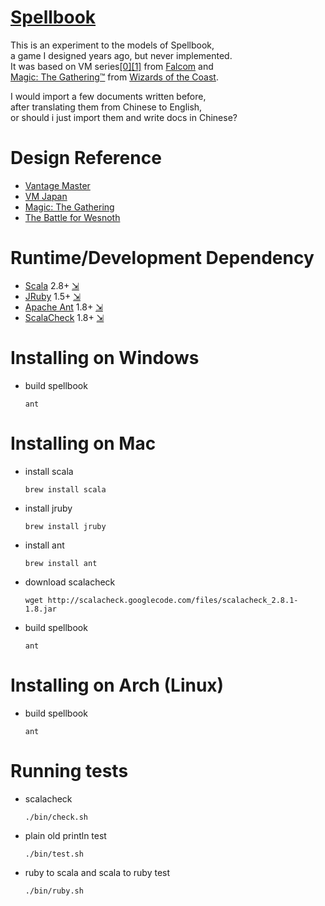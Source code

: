 
# [Spellbook](http://spbk.org)

This is an experiment to the models of Spellbook,<br/>
a game I designed years ago, but never implemented.<br/>
It was based on VM series[[0]][VM][[1]][VMJ] from [Falcom][] and<br/>
[Magic: The Gathering&trade;][MTG] from [Wizards of the Coast][WotC].

I would import a few documents written before,<br/>
after translating them from Chinese to English,<br/>
or should i just import them and write docs in Chinese?

[falcom]:  http://en.wikipedia.org/wiki/Nihon_Falcom
[WotC]:    http://en.wikipedia.org/wiki/Wizards_of_the_Coast

# Design Reference

* [Vantage Master][VM]
* [VM Japan][VMJ]
* [Magic: The Gathering][MTG]
* [The Battle for Wesnoth][Wesnoth]

[VM]:      http://en.wikipedia.org/wiki/Vantage_Master
[VMJ]:     http://ja.wikipedia.org/wiki/VM_JAPAN
[MTG]:     http://en.wikipedia.org/wiki/Magic:_The_Gathering
[Wesnoth]: http://en.wikipedia.org/wiki/The_Battle_for_Wesnoth

# Runtime/Development Dependency

* [Scala][] 2.8+ [&#8690;][d-scala]
* [JRuby][] 1.5+ [&#8690;][d-jruby]
* [Apache Ant][ant] 1.8+ [&#8690;][d-ant]
* [ScalaCheck][scheck] 1.8+ [&#8690;][d-scheck]

[scala]:   http://en.wikipedia.org/wiki/Scala_(programming_language)
[jruby]:   http://en.wikipedia.org/wiki/JRuby
[ant]:     http://en.wikipedia.org/wiki/Apache_Ant
[scheck]:  http://en.wikipedia.org/wiki/QuickCheck#cite_note-9

[d-scala]: http://www.scala-lang.org/downloads
[d-jruby]: http://www.jruby.org/download
[d-ant]:   http://ant.apache.org/bindownload.cgi
[d-scheck]:http://code.google.com/p/scalacheck/downloads/list

# Installing on Windows

* build spellbook

  `ant`

# Installing on Mac

* install scala

  `brew install scala`

* install jruby

  `brew install jruby`

* install ant

  `brew install ant`

* download scalacheck

  `wget http://scalacheck.googlecode.com/files/scalacheck_2.8.1-1.8.jar`

* build spellbook

  `ant`

# Installing on Arch (Linux)

* build spellbook

  `ant`

# Running tests

* scalacheck

  `./bin/check.sh`

* plain old println test

  `./bin/test.sh`

* ruby to scala and scala to ruby test

  `./bin/ruby.sh`
